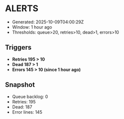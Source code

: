 # ALERTS

- Generated: 2025-10-09T04:00:29Z
- Window: 1 hour ago
- Thresholds: queue>20, retries>10, dead>1, errors>10

## Triggers
- **Retries 195 > 10**
- **Dead 187 > 1**
- **Errors 145 > 10 (since 1 hour ago)**

## Snapshot
- Queue backlog: 0
- Retries: 195
- Dead: 187
- Error lines: 145
